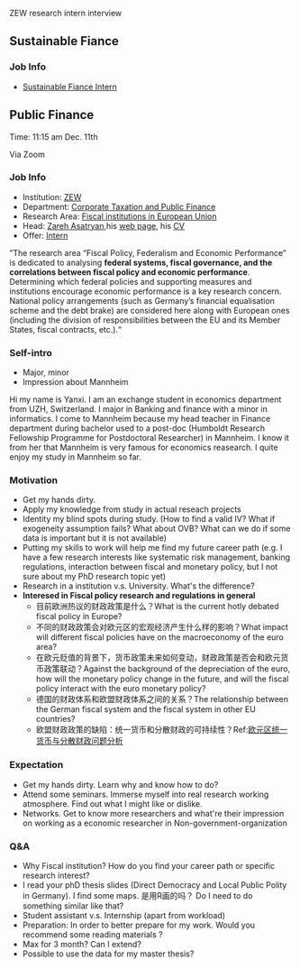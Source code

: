 ZEW research intern interview

## Sustainable Fiance

### Job Info

* [Sustainable Fiance Intern](https://www.zew.de/en/career/job-offers)

## Public Finance 

Time: 11:15 am Dec. 11th 

Via Zoom

### Job Info

* Institution: [ZEW](https://ftp.zew.de/pub/zew-docs/ZEW-Kurzinfo_chin.pdf)
* Department: [Corporate Taxation and Public Finance](https://www.zew.de/en/research-at-zew/corporate-taxation-and-public-finance)
* Research Area: [Fiscal institutions in European Union](https://www.zew.de/en/research-at-zew/corporate-taxation-and-public-finance/research-areas/fiscal-institutions-in-the-european-union)
* Head: [Zareh Asatryan](https://www.zew.de/en/team/zas),his [web page](https://sites.google.com/view/asatryan/home), his [CV](https://drive.google.com/file/d/1FkBxhCYHqcSlLNYJ6B1K-a5ek24aVmjV/view)
* Offer: [Intern](https://jobs.zew.de/jobposting/f71f058f4091a8c1d1a459fd857e01d8306c36c10?ref=homepage)

”The research area “Fiscal Policy, Federalism and Economic Performance” is dedicated to analysing **federal systems, fiscal governance, and the correlations between fiscal policy and economic performance**. Determining which federal policies and supporting measures and institutions encourage economic performance is a key research concern. National policy arrangements (such as Germany’s financial equalisation scheme and the debt brake) are considered here along with European ones (including the division of responsibilities between the EU and its Member States, fiscal contracts, etc.).“

### Self-intro

* Major, minor
* Impression about Mannheim

Hi my name is Yanxi. I am an exchange student in economics department from UZH, Switzerland. I major in Banking and finance with a minor in informatics. I come to Mannheim because my head teacher in Finance department during bachelor used to a post-doc (Humboldt Research Fellowship Programme for Postdoctoral Researcher) in Mannheim. I know it from her that Mannheim is very famous for economics reasearch.  I quite enjoy my study in Mannheim so far.


### Motivation

* Get my hands dirty. 
* Apply my knowledge from study in actual reseach projects
* Identity my blind spots during study. (How to find a valid IV? What if exogeneity assumption fails? What about OVB? What can we do if some data is important but it is not available) 
* Putting my skills to work will help me find my future career path (e.g. I have a few research interests like systematic risk management, banking regulations, interaction between fiscal and monetary policy, but I not sure about my PhD research topic yet)
* Research in a institution v.s. University. What's the difference?
* **Interesed in Fiscal policy research and regulations in general**
    * 目前欧洲热议的财政政策是什么？What is the current hotly debated fiscal policy in Europe?
    * 不同的财政政策会对欧元区的宏观经济产生什么样的影响？What impact will different fiscal policies have on the macroeconomy of the euro area?
    * 在欧元贬值的背景下，货币政策未来如何变动，财政政策是否会和欧元货币政策联动？Against the background of the depreciation of the euro, how will the monetary policy change in the future, and will the fiscal policy interact with the euro monetary policy?
    * 德国的财政体系和欧盟财政体系之间的关系？The relationship between the German fiscal system and the fiscal system in other EU countries?
    * 欧盟财政政策的缺陷：统一货币和分散财政的可持续性？Ref:[欧元区统一货币与分散财政问题分析](http://www.cf40.com/news_detail/2929.html)

### Expectation

* Get my hands dirty. Learn why and know how to do?
* Attend some seminars. Immerse myself into real research working atmosphere. Find out what I might like or dislike.
* Networks. Get to know more researchers and what're their impression on working as a economic researcher in Non-government-organization

### Q&A

* Why Fiscal institution? How do you find your career path or specific research interest?
* I read your phD thesis slides (Direct Democracy and Local Public Polity in Germany). I find some maps. 是用R画的吗？ Do I need to do something similar like that?
* Student assistant v.s. Internship (apart from workload)
* Preparation: In order to better prepare for my work. Would you recommend some reading materials ?
* Max for 3 month? Can I extend? 
* Possible to use the data for my master thesis?
